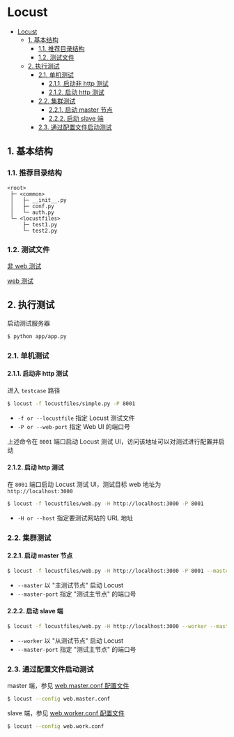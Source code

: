 # Locust

- [Locust](#locust)
  - [1. 基本结构](#1-基本结构)
    - [1.1. 推荐目录结构](#11-推荐目录结构)
    - [1.2. 测试文件](#12-测试文件)
  - [2. 执行测试](#2-执行测试)
    - [2.1. 单机测试](#21-单机测试)
      - [2.1.1. 启动非 http 测试](#211-启动非-http-测试)
      - [2.1.2. 启动 http 测试](#212-启动-http-测试)
    - [2.2. 集群测试](#22-集群测试)
      - [2.2.1. 启动 master 节点](#221-启动-master-节点)
      - [2.2.2. 启动 slave 端](#222-启动-slave-端)
    - [2.3. 通过配置文件启动测试](#23-通过配置文件启动测试)

## 1. 基本结构

### 1.1. 推荐目录结构

```plain
<root>
 ├─ <common>
 │   ├─ __init__.py
 │   ├─ conf.py
 │   └─ auth.py
 └─ <locustfiles>
     ├─ test1.py
     └─ test2.py
```

### 1.2. 测试文件

[非 web 测试](./testcase/locustfiles/simple.py)

[web 测试](./testcase/locustfiles/web.py)

## 2. 执行测试

启动测试服务器

```bash
$ python app/app.py
```

### 2.1. 单机测试

#### 2.1.1. 启动非 http 测试

进入 `testcase` 路径

```bash
$ locust -f locustfiles/simple.py -P 8001
```

- `-f or --locustfile` 指定 Locust 测试文件
- `-P or --web-port` 指定 Web UI 的端口号

上述命令在 `8001` 端口启动 Locust 测试 UI，访问该地址可以对测试进行配置并启动

#### 2.1.2. 启动 http 测试

在 `8001` 端口启动 Locust 测试 UI，测试目标 web 地址为 `http://localhost:3000`

```bash
$ locust -f locustfiles/web.py -H http://localhost:3000 -P 8001
```

- `-H or --host` 指定要测试网站的 URL 地址

### 2.2. 集群测试

#### 2.2.1. 启动 master 节点

```bash
$ locust -f locustfiles/web.py -H http://localhost:3000 -P 8001 --master --master-port=5557
```

- `--master` 以 "主测试节点" 启动 Locust
- `--master-port` 指定 "测试主节点" 的端口号

#### 2.2.2. 启动 slave 端

```bash
$ locust -f locustfiles/web.py -H http://localhost:3000 --worker --master-host=localhost --master-port=5557
```

- `--worker` 以 "从测试节点" 启动 Locust
- `--master-port` 指定 "测试主节点" 的端口号


### 2.3. 通过配置文件启动测试

master 端，参见 [web.master.conf 配置文件](./testcase/web.master.conf)

```bash
$ locust --config web.master.conf
```

slave 端，参见 [web.worker.conf 配置文件](./testcase/web.worker.conf)

```bash
$ locust --config web.work.conf
```

